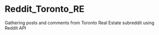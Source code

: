 # Reddit_Toronto_RE
Gathering posts and comments from Toronto Real Estate subreddit using Reddit API